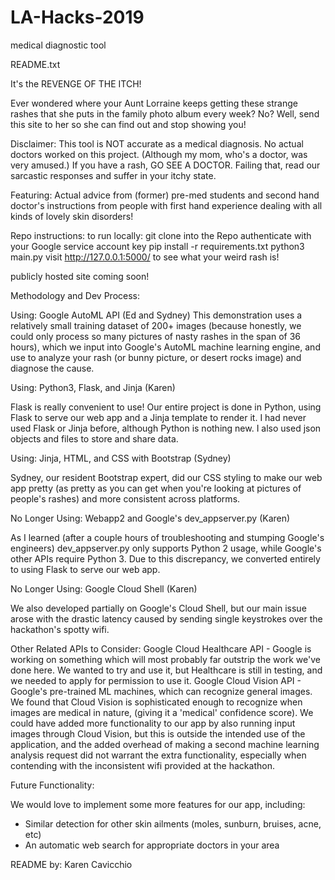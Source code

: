 # LA-Hacks-2019
medical diagnostic tool

README.txt

It's the REVENGE OF THE ITCH!

Ever wondered where your Aunt Lorraine keeps getting these strange rashes that 
she puts in the family photo album every week?
No? Well, send this site to her so she can find out and stop showing you!

Disclaimer:
This tool is NOT accurate as a medical diagnosis. No actual doctors worked on this project.
(Although my mom, who's a doctor, was very amused.) If you have a rash, GO SEE A DOCTOR.
Failing that, read our sarcastic responses and suffer in your itchy state.

Featuring: 
Actual advice from (former) pre-med students and 
second hand doctor's instructions from people with first hand experience
dealing with all kinds of lovely skin disorders!

Repo instructions:
to run locally:
    git clone into the Repo
    authenticate with your Google service account key
    pip install -r requirements.txt
    python3 main.py
    visit http://127.0.0.1:5000/ to see what your weird rash is!

publicly hosted site coming soon!

Methodology and Dev Process:

Using: Google AutoML API (Ed and Sydney)
This demonstration uses a relatively small training dataset of 200+ images
(because honestly, we could only process so many pictures of nasty rashes
in the span of 36 hours), which we input into Google's AutoML 
machine learning engine, and use to analyze your rash (or bunny picture, or 
desert rocks image) and diagnose the cause.

Using: Python3, Flask, and Jinja (Karen)

Flask is really convenient to use! Our entire project is done in Python, 
using Flask to serve our web app and a Jinja template to render it. I had never
used Flask or Jinja before, although Python is nothing new. I also used 
json objects and files to store and share data.

Using: Jinja, HTML, and CSS with Bootstrap (Sydney)

Sydney, our resident Bootstrap expert, did our CSS styling to make our web app 
pretty (as pretty as you can get when you're looking at pictures of people's rashes)
and more consistent across platforms.

No Longer Using: Webapp2 and Google's dev_appserver.py (Karen)

As I learned (after a couple hours of troubleshooting and stumping Google's engineers)
dev_appserver.py only supports Python 2 usage, while Google's other APIs require
Python 3. Due to this discrepancy, we converted entirely to using Flask to serve 
our web app. 

No Longer Using: Google Cloud Shell (Karen)

We also developed partially on Google's Cloud Shell, but our main issue arose with the
drastic latency caused by sending single keystrokes over the hackathon's spotty wifi.

Other Related APIs to Consider:
Google Cloud Healthcare API - Google is working on something which will most probably
far outstrip the work we've done here. We wanted to try and use it, but Healthcare is
still in testing, and we needed to apply for permission to use it.
Google Cloud Vision API - Google's pre-trained ML machines, which can recognize general
images. We found that Cloud Vision is sophisticated enough to recognize when images
are medical in nature, (giving it a 'medical' confidence score). We could have 
added more functionality to our app by also running input images through Cloud Vision,
but this is outside the intended use of the application, and the added overhead of
making a second machine learning analysis request did not warrant the extra functionality,
especially when contending with the inconsistent wifi provided at the hackathon.

Future Functionality:

We would love to implement some more features for our app, including:
- Similar detection for other skin ailments (moles, sunburn, bruises, acne, etc)
- An automatic web search for appropriate doctors in your area

README by: Karen Cavicchio
